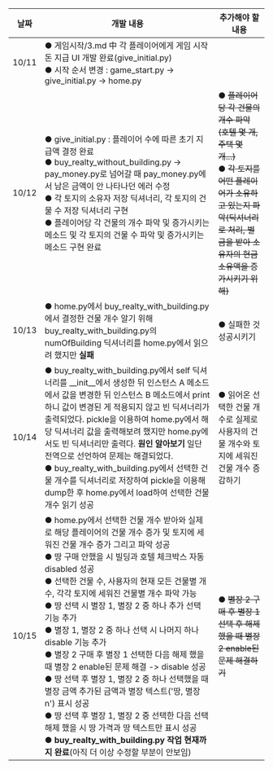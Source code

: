 날짜 | 개발 내용 | 추가해야 할 내용
-|-|-|
10/11 | ● 게임시작/3.md 中 각 플레이어에게 게임 시작 돈 지급 UI 개발 완료(give_initial.py) <br> ● 시작 순서 변경 : game_start.py -> give_initial.py -> home.py
10/12 | ● give_initial.py : 플레이어 수에 따른 초기 지급액 결정 완료 <br> ● buy_realty_without_building.py -> pay_money.py로 넘어갈 때 pay_money.py에서 남은 금액이 안 나타나던 에러 수정 <br>  ● 각 토지의 소유자 저장 딕셔너리, 각 토지의 건물 수 저장 딕셔너리 구현 <br> ● 플레이어당 각 건물의 개수 파악 및 증가시키는 메소드 및 각 토지의 건물 수 파악 및 증가시키는 메소드 구현 완료 | ● ~~플레이어당 각 건물의 개수 파악(호텔 몇 개, 주택 몇 개...)~~ <br> ● ~~각 토지를 어떤 플레이어가 소유하고 있는지 파악(딕셔너리로 처리, 벌금을 받아 소유자의 현금 소유액을 증가시키기 위해)~~
10/13 | ● home.py에서 buy_realty_with_building.py에서 결정한 건물 개수 알기 위해 buy_realty_with_building.py의 numOfBuilding 딕셔너리를 home.py에서 읽으려 했지만 **실패** | ● 실패한 것 성공시키기
10/14 | ● buy_realty_with_building.py에서 self 딕셔너리를 \_\_init\_\_에서 생성한 뒤 인스턴스 A 메소드에서 값을 변경한 뒤 인스턴스 B 메소드에서 print하니 값이 변경된 게 적용되지 않고 빈 딕셔너리가 출력되었다. pickle을 이용하여 home.py에서 해당 딕셔너리 값을 출력해보려 했지만 home.py에서도 빈 딕셔너리만 출력다.  __원인 알아보기__ 일단 전역으로 선언하여 문제는 해결되었다. <br> ● buy_realty_with_building.py에서 선택한 건물 개수를 딕셔너리로 저장하여 pickle을 이용해 dump한 후 home.py에서 load하여 선택한 건물 개수 읽기 성공 | ● 읽어온 선택한 건물 개수로 실제로 사용자의 건물 개수와 토지에 세워진 건물 개수 증감하기
10/15 | ● home.py에서 선택한 건물 개수 받아와 실제로 해당 플레이어의 건물 개수 증가 및 토지에 세워진 건물 개수 증가 그리고 파악 성공 <br> ● 땅 구매 안했을 시 빌딩과 호텔 체크박스 자동 disabled 성공 <br> ● 선택한 건물 수, 사용자의 현재 모든 건물별 개수, 각각 토지에 세워진 건물별 개수 파악 가능 <br> ● 땅 선택 시 별장 1, 별장 2 중 하나 추가 선택 기능 추가 <br> ● 별장 1, 별장 2 중 하나 선택 시 나머지 하나 disable 기능 추가 <br> ● 별장 2 구매 후 별장 1 선택한 다음 해제 했을 때 별장 2 enable된 문제 해결 -> disable 성공 <br> ● 땅 선택 후 별장 1, 별장 2 중 하나 선택했을 때 별장 금액 추가된 금액과 별장 텍스트('땅, 별장 n') 표시 성공 <br> ● 땅 선택 후 별장 1, 별장 2 중 선택한 다음 선택 해제 했을 시 땅 가격과 땅 텍스트만 표시 성공 <br> ● __buy_realty_with_building.py 작업 현재까지 완료__(아직 더 이상 수정할 부분이 안보임)| ● ~~별장 2 구매 후 별장 1 선택 후 해제 했을 때 별장 2 enable된 문제 해결하기~~